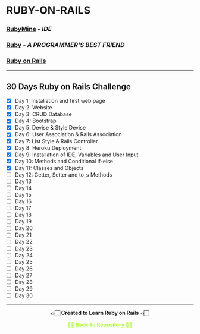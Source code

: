 # RUBY-ON-RAILS

### [RubyMine](https://www.jetbrains.com/ruby) - _IDE_

### [Ruby](https://www.ruby-lang.org/en) - _A PROGRAMMER'S BEST FRIEND_

### [Ruby on Rails](https://rubyonrails.org)

---

## 30 Days Ruby on Rails Challenge

 - [x] Day 1: Installation and first web page
 - [x] Day 2: Website
 - [x] Day 3: CRUD Database
 - [x] Day 4: Bootstrap
 - [x] Day 5: Devise & Style Devise
 - [x] Day 6: User Association & Rails Association
 - [x] Day 7: List Style & Rails Controller
 - [x] Day 8: Heroku Deployment
 - [x] Day 9: Installation of IDE, Variables and User Input
 - [x] Day 10: Methods and Conditional if-else
 - [x] Day 11: Classes and Objects
 - [ ] Day 12: Getter, Setter and to_s Methods
 - [ ] Day 13
 - [ ] Day 14
 - [ ] Day 15
 - [ ] Day 16
 - [ ] Day 17
 - [ ] Day 18
 - [ ] Day 19
 - [ ] Day 20
 - [ ] Day 21
 - [ ] Day 22
 - [ ] Day 23
 - [ ] Day 24
 - [ ] Day 25
 - [ ] Day 26
 - [ ] Day 27
 - [ ] Day 28
 - [ ] Day 29
 - [ ] Day 30

---

<p align="center"> <b> 👉🏻 Created to Learn Ruby on Rails 👈🏻 <b> </p>
 
<p align="center"><a href='https://github.com/Amey-Thakur/RUBY-ON-RAILS', style='color: greenyellow;'> ✌🏻 Back To Repository ✌🏻</p>
 
